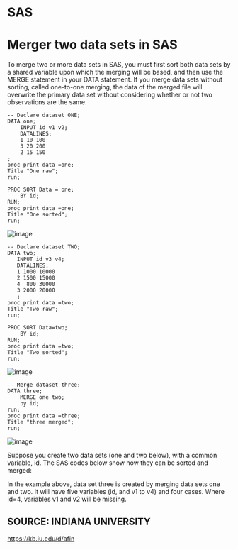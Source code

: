 # SAS
# Merger two data sets in SAS
To merge two or more data sets in SAS, you must first sort both data sets by a shared variable upon which the merging will be based, and then use the MERGE statement in your DATA statement. If you merge data sets without sorting, called one-to-one merging, the data of the merged file will overwrite the primary data set without considering whether or not two observations are the same.

```
-- Declare dataset ONE;
DATA one;
	INPUT id v1 v2;
	DATALINES;
	1 10 100
	3 20 200
	2 15 150
;
proc print data =one;
Title "One raw";
run;

PROC SORT Data = one;
	BY id;
RUN;
proc print data =one;
Title "One sorted";
run;
```
![image](https://user-images.githubusercontent.com/16643491/115851952-bb808380-a451-11eb-8884-df8d533945c1.png)

```
-- Declare dataset TWO;
DATA two;
   INPUT id v3 v4;
   DATALINES;
   1 1000 10000
   2 1500 15000
   4  800 30000
   3 2000 20000
   ;
proc print data =two;
Title "Two raw";
run;

PROC SORT Data=two;
	BY id;
RUN;
proc print data =two;
Title "Two sorted";
run;
```
![image](https://user-images.githubusercontent.com/16643491/115852024-d05d1700-a451-11eb-96d3-10fc8f8228a0.png)

```
-- Merge dataset three;
DATA three;
	MERGE one two;
	by id;
run;
proc print data =three;
Title "three merged";
run;
```
![image](https://user-images.githubusercontent.com/16643491/115852042-d6eb8e80-a451-11eb-8734-0bd1746f2218.png)

Suppose you create two data sets (one and two below), with a common variable, id. The SAS codes below show how they can be sorted and merged:

In the example above, data set three is created by merging data sets one and two. It will have five variables (id, and v1 to v4) and four cases. Where id=4, variables v1 and v2 will be missing.

## SOURCE: INDIANA UNIVERSITY
https://kb.iu.edu/d/afin
